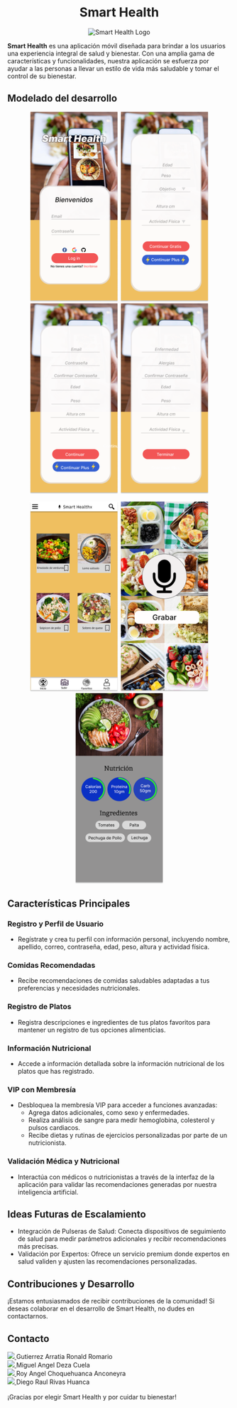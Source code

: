 <h1 align="center">Smart Health</h1>

<p align="center">
  <img src="https://github.com/NTT-DATA-Hackathon-GPT-2023/G-7OneDream/blob/main/img/logo-removebg-preview.png" alt="Smart Health Logo">
</p>


**Smart Health** es una aplicación móvil diseñada para brindar a los usuarios una experiencia integral de salud y bienestar. Con una amplia gama de características y funcionalidades, nuestra aplicación se esfuerza por ayudar a las personas a llevar un estilo de vida más saludable y tomar el control de su bienestar.

## Modelado del desarrollo
<p align="center">
  <img src="img/Login.png" width="200" alt="Imagen 1">
  <img src="img/Login02.png" width="200" alt="Imagen 2">
  <img src="img/Inscribirse.png" width="200" alt="Imagen 3">
  <img src="img/Plus.png" width="200" alt="Imagen 4">
</p>

<p align="center">
  <img src="img/Pag Principal.png" width="200" alt="Imagen 5">
  <img src="img/Tomar foto.png" width="200" alt="Imagen 6">
  <img src="img/Valoración.png" width="200" alt="Imagen 7">
</p>


## Características Principales

### Registro y Perfil de Usuario
- Regístrate y crea tu perfil con información personal, incluyendo nombre, apellido, correo, contraseña, edad, peso, altura y actividad física.

### Comidas Recomendadas
- Recibe recomendaciones de comidas saludables adaptadas a tus preferencias y necesidades nutricionales.

### Registro de Platos
- Registra descripciones e ingredientes de tus platos favoritos para mantener un registro de tus opciones alimenticias.

### Información Nutricional
- Accede a información detallada sobre la información nutricional de los platos que has registrado.

### VIP con Membresía
- Desbloquea la membresía VIP para acceder a funciones avanzadas:
  - Agrega datos adicionales, como sexo y enfermedades.
  - Realiza análisis de sangre para medir hemoglobina, colesterol y pulsos cardiacos.
  - Recibe dietas y rutinas de ejercicios personalizadas por parte de un nutricionista.

### Validación Médica y Nutricional
- Interactúa con médicos o nutricionistas a través de la interfaz de la aplicación para validar las recomendaciones generadas por nuestra inteligencia artificial.

## Ideas Futuras de Escalamiento

- Integración de Pulseras de Salud: Conecta dispositivos de seguimiento de salud para medir parámetros adicionales y recibir recomendaciones más precisas.
- Validación por Expertos: Ofrece un servicio premium donde expertos en salud validen y ajusten las recomendaciones personalizadas.

## Contribuciones y Desarrollo

¡Estamos entusiasmados de recibir contribuciones de la comunidad! Si deseas colaborar en el desarrollo de Smart Health, no dudes en contactarnos.

## Contacto
<a href="https://github.com/Ronald-Gutierrez">
    <img src="https://avatars.githubusercontent.com/u/113565299?v=4" width="50px">
</a>
Gutierrez Arratia Ronald Romario
<br>
<a href="https://github.com/Miguel-Deza">
    <img src="https://avatars.githubusercontent.com/u/78099176?v=4" width="50px">
</a>
Miguel Angel Deza Cuela
<br>
<a href="https://github.com/AngelAnconeyra">
    <img src="https://avatars.githubusercontent.com/u/84652181?v=4" width="50px">
</a>
Roy Angel Choquehuanca Anconeyra
<br>
<a href="https://github.com/DiegoRivas12">
    <img src="https://avatars.githubusercontent.com/u/84160359?v=4" width="50px">
</a>
Diego Raul Rivas Huanca
<br>
<br>
¡Gracias por elegir Smart Health y por cuidar tu bienestar!
